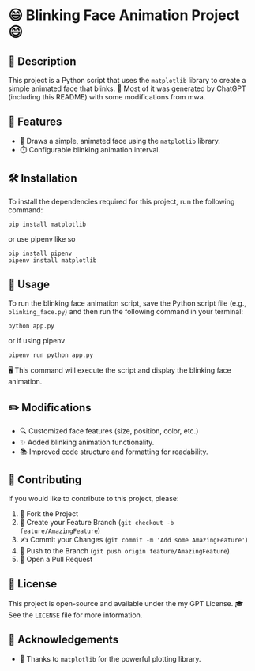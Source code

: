 # 😄 Blinking Face Animation Project 😄

## 📝 Description

This project is a Python script that uses the `matplotlib` library to create a simple animated face that blinks. 🤖 Most of it was generated by ChatGPT (including this README) with some modifications from mwa.

## 🌟 Features

- 🎨 Draws a simple, animated face using the `matplotlib` library.
- ⏱️ Configurable blinking animation interval.

## 🛠️ Installation

To install the dependencies required for this project, run the following command:

`pip install matplotlib`

or use pipenv like so


```
pip install pipenv
pipenv install matplotlib
```

## 🔧 Usage

To run the blinking face animation script, save the Python script file (e.g., `blinking_face.py`) and then run the following command in your terminal:

`python app.py`

or if using pipenv

`pipenv run python app.py`


🖥️ This command will execute the script and display the blinking face animation.

## ✏️ Modifications

- 🔍 Customized face features (size, position, color, etc.)
- ✨ Added blinking animation functionality.
- 📚 Improved code structure and formatting for readability.

## 🤝 Contributing

If you would like to contribute to this project, please:

1. 🍴 Fork the Project
2. 🌿 Create your Feature Branch (`git checkout -b feature/AmazingFeature`)
3. ✍️ Commit your Changes (`git commit -m 'Add some AmazingFeature'`)
4. 🚀 Push to the Branch (`git push origin feature/AmazingFeature`)
5. 💌 Open a Pull Request

## 📜 License

This project is open-source and available under the my GPT License. 🎓 See the `LICENSE` file for more information.

## 🙌 Acknowledgements

- 👏 Thanks to `matplotlib` for the powerful plotting library.
